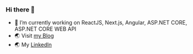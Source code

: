 ### Hi there 👋

- 🔭 I’m currently working on ReactJS, Next.js, Angular, ASP.NET CORE, ASP.NET CORE WEB API
- 🌏 Visit <a href="https://hieund20.wordpress.com" target="_blank" rel="noreferrer">my Blog</a>
- 🌏 My <a href="https://www.linkedin.com/in/hieu-nguyen-648b7b229/" target="_blank" rel="noreferrer">LinkedIn</a>
